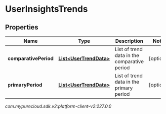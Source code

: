 # UserInsightsTrends


## Properties

| Name | Type | Description | Notes |
| ------------ | ------------- | ------------- | ------------- |
| **comparativePeriod** | [**List&lt;UserTrendData&gt;**](UserTrendData) | List of trend data in the comparative period |  [optional] |
| **primaryPeriod** | [**List&lt;UserTrendData&gt;**](UserTrendData) | List of trend data in the primary period |  [optional] |




_com.mypurecloud.sdk.v2:platform-client-v2:227.0.0_
